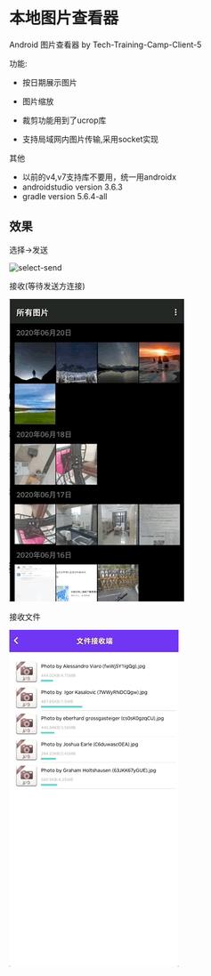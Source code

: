 # 本地图片查看器
Android 图片查看器 by Tech-Training-Camp-Client-5

功能:

- 按日期展示图片

- 图片缩放

- 裁剪功能用到了ucrop库

- 支持局域网内图片传输,采用socket实现

  

其他

- 以前的v4,v7支持库不要用，统一用androidx
- androidstudio version 3.6.3
- gradle version 5.6.4-all

## 效果

选择->发送

![select-send](.README_images/select-send.gif)



接收(等待发送方连接)

![接收](.README_images/接收.gif)

接收文件

![receive-file](.README_images/receive-file.gif)